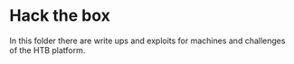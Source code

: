 # Hack the box
In this folder there are write ups and exploits for machines and challenges of the HTB platform.
